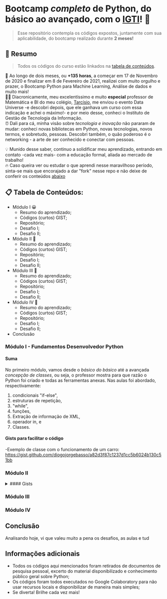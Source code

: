 # Bootcamp _completo_ de Python, do básico ao avançado, com o [IGTI](https://www.igti.com.br/custom/bootcamps-gratuitos/)! 🚀

> Esse repositório contempla os códigos expostos, juntamente com sua aplicabilidade, do bootcamp realizado durante **2 meses!**

## 📘 Resumo

> Todos os códigos do curso estão linkados na [tabela de conteúdos](#table_of_contents "Tabela de Conteúdos").

💜 Ao longo de dois meses, ou **+135 horas**, a começar em 17 de Novembro de 2020 e finalizar em 8 de Fevereiro de 2021, realizei com muito orgulho e prazer, o Bootcamp Python para Machine Learning, Análise de dados e muito mais!
<br>
👨‍🏫 Diacronicamente, meu excelentíssimo e muito **especial** professor de Matemática e BI do meu colégio, [Tarcísio](https://github.com/Taaaaaar), me enviou o evento Data Universe -e descobri depois, que ele ganhava um curso com essa indicação e achei o máximo!- e por meio desse, conheci o Instituto de Gestão de Tecnologia da Informação.
<br>
⏰ Dali para cá, minha visão sobre _tecnologia e inovação_ não pararam de mudar: conheci novas bibliotecas em Python, novas tecnologias, novos termos, e sobretudo, pessoas. Descobri também, o quão poderoso é o networking - a arte de ser conhecido e conectar com pessoas.
<br>

💡 Munido desse saber, continuo a solidificar meu aprendizado, entrando em contato -cada vez mais- com a educação formal, aliada ao mercado de trabalho!
<br>
🔥 Caso queira ver ou estudar o que aprendi nesse maravilhoso período, sinta-se mais que encorajado a dar "fork" nesse repo e não deixe de conferir os conteúdos [abaixo](#table_of_contents)

## 📋 Tabela de Conteúdos:

<a name="table_of_contents"></a>

- Módulo I 😀
  - Resumo do aprendizado;
  - Códigos (curtos) GIST;
  - Repositório;
  - Desafio I;
  - Desafio II;
- Módulo II 🤩
  - Resumo do aprendizado;
  - Códigos (curtos) GIST;
  - Repositório;
  - Desafio I;
  - Desafio II;
- Módulo III 🧠
  - Resumo do aprendizado;
  - Códigos (curtos) GIST;
  - Repositório;
  - Desafio I;
  - Desafio II;
- Módulo IV 🌱
  - Resumo do aprendizado;
  - Códigos (curtos) GIST;
  - Repositório;
  - Desafio I;
  - Desafio II;
- Conclusão

### Módulo I - Fundamentos Desenvolvedor Python

#### Suma

No primeiro módulo, vamos desde o _básico do básico_ até a avançada _concepção de classes_, ou seja, o professor mostra para que razão o Python foi criado e todas as ferramentas anexas. Nas aulas foi abordado, respectivamente:

1. condicionais "if-else",
2. estruturas de repetição,
3. "while",
4. funções,
5. Extração de informação de XML,
6. operador in, e
7. Classes.

#### Gists para facilitar o código

-Exemplo de classe com o funcionamento de um carro: https://gist.github.com/diogojorgebasso/a82d3f87c1237d1cc5b6024b130c51bb

### Módulo II

<details>
           <summary>#### Gists</summary>
           - Leitura do DataSet em CSV: https://gist.github.com/diogojorgebasso/2fcbc904ee64d7918920fa8e6d215a43
- Informações básicas: https://gist.github.com/diogojorgebasso/ab8f335c60bcda02cd8be99e767cce51
- Pré processamento de dias: https://gist.github.com/diogojorgebasso/9710679a1c86c02397beb03f34c4ff75
- Pré processamento de valores categóricos com Pandas: https://gist.github.com/diogojorgebasso/9cb41b69800144d09e9240b8c49b5022
- Visualização simples no gráfico bidimensional: https://gist.github.com/diogojorgebasso/63c2fa62aaf7412c6e48967c0e337070
- Visualização de séries temporais com Seaborn e Matplotlib: https://gist.github.com/diogojorgebasso/eb8118a978d31005b369ea1241c1b83f
- Agrupamento de dados da coluna com Pandas: https://gist.github.com/diogojorgebasso/e27d0031b91dcbff48d89adcf7dbb02d
         </details>

### Módulo III

### Módulo IV

## Conclusão

Analisando hoje, vi que valeu muito a pena os desafios, as aulas e tud

## Informações adicionais

- Todos os códigos aqui mencionados foram retirados de documentos de pesquisa pessoal, excerto do material disponibilizado e conhecimento público geral sobre Python;
- Os códigos foram todos executados no Google Colaboratory para não usar recursos locais e disponibilizar de maneira mais simples;
- Se diverta! Brilhe cada vez mais!
